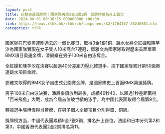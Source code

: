 ```yaml
---
layout: post
title: 巴黎奧運獎牌榜｜國家隊再添3金1銀1銅　獎牌榜排名升上首位
date: 2024-08-01 06:36:15.000000000 +08:00
link: https://news.rthk.hk/rthk/ch/component/k2/1764167-20240801.htm
categories: rthk
---
```


國家隊在巴黎奧運剛過去的一個比賽日，取得3金1銀1銅，跳水女將全紅嬋和陳芋汐為國家隊實現在女子雙人10米高台7連冠，鄧雅文為國家隊取得歷來首面單車BMX項目奧運金牌，潘展樂在男子100米自由泳奪金。

全紅嬋和陳芋汐在決賽以超過40分差距力壓北韓選手，摘下國家隊累計第50面奧運跳水項目金牌。

鄧雅文取得的BMX女子自由式公園賽金牌，是國家隊史上首面BMX奧運獎牌。

男子100米自由泳決賽，潘展樂領放到最後，成績46秒40，以超過1秒差距贏得「百米飛魚」大戰，成為今屆首位破世績的泳手，為中國代表團取得今屆第9金。

體操選手張博恆與肖若騰，在男子個人全能項目分別得銀、銅牌。

獎牌榜方面，中國代表團累積9金7銀3銅，排名升上首位，法國和日本分列第2和第3，中國香港代表團2金2銅排名第11。
